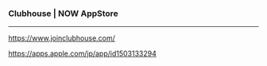 ### Clubhouse | NOW AppStore
---
https://www.joinclubhouse.com/

https://apps.apple.com/jp/app/id1503133294

```
```

```
```

```
```


